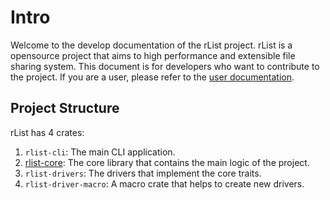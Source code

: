 # Intro

Welcome to the develop documentation of the rList project. rList is a opensource project that aims to high performance and extensible file sharing system. This document is for developers who want to contribute to the project. If you are a user, please refer to the [user documentation](https://www.rlist.dev).

## Project Structure

rList has 4 crates:

1. `rlist-cli`: The main CLI application. 
2. [rlist-core](https://docs.rs/rlist-core/latest/rlist_core/): The core library that contains the main logic of the project.
3. `rlist-drivers`: The drivers that implement the core traits.
4. `rlist-driver-macro`: A macro crate that helps to create new drivers.


